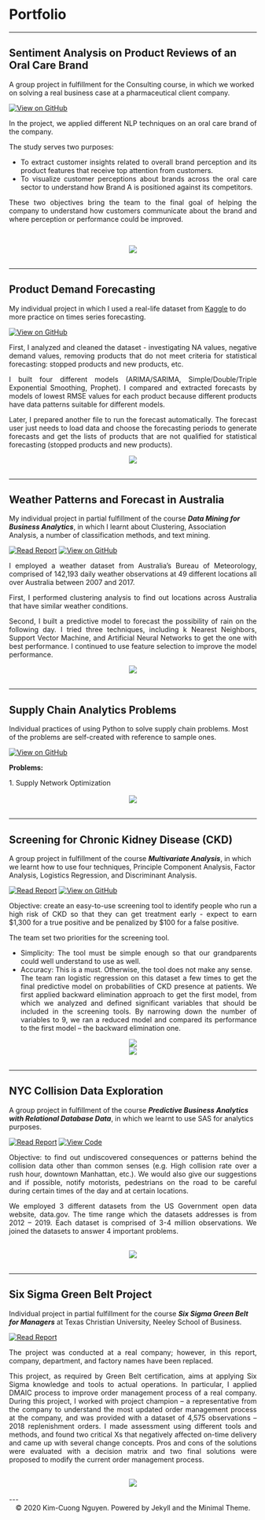 # Portfolio

---
## Sentiment Analysis on Product Reviews of an Oral Care Brand

A group project in fulfillment for the Consulting course, in which we worked on solving a real business case at a pharmaceutical client company.

[![View on GitHub](https://img.shields.io/badge/GitHub-View_on_GitHub-blue?logo=GitHub)](https://github.com/kcngnn/Sentiment-Analysis-on-an-Oral-Care-Product-Reviews)

<div style="text-align: justify">
In the project, we applied different NLP techniques on an oral care brand of the company.

The study serves two purposes: <br/>
- To extract customer insights related to overall brand perception and its product features that receive top attention from customers. <br/>
- To visualize customer perceptions about brands across the oral care sector to understand how Brand A is positioned against its competitors.<br/>

These two objectives bring the team to the final goal of helping the company to understand how customers communicate about the brand and where perception or performance could be improved.<br></div>
<br/>
<center><img src="images/sentiment-analysis.JPG"/></center>
<br>

---
## Product Demand Forecasting

My individual project in which I used a real-life dataset from [Kaggle](https://www.kaggle.com/felixzhao/productdemandforecasting) to do more practice on times series forecasting.

[![View on GitHub](https://img.shields.io/badge/GitHub-View_on_GitHub-blue?logo=GitHub)](https://github.com/kcngnn/Product-Demand-Forecasting)

<div style="text-align: justify">
First, I analyzed and cleaned the dataset - investigating NA values, negative demand values, removing products that do not meet criteria for statistical forecasting: stopped products and new products, etc. <br/>

I built four different models (ARIMA/SARIMA, Simple/Double/Triple Exponential Smoothing, Prophet). I compared and extracted forecasts by models of lowest RMSE values for each product because different products have data patterns suitable for different models.<br>

Later, I prepared another file to run the forecast automatically. The forecast user just needs to load data and choose the forecasting periods to generate forecasts and get the lists of products that are not qualified for statistical forecasting (stopped products and new products).<br></div>

<center><img src="images/product-forecast.PNG"/></center>
<br>

---

## Weather Patterns and Forecast in Australia

My individual project in partial fulfillment of the course ***Data Mining for Business Analytics***, in which I learnt about Clustering, Association Analysis, a number of classification methods, and text mining.

[![Read Report](https://img.shields.io/badge/Report-Read%20Report-green)](/pdf/rain_prediction_in_australia.pdf)
[![View on GitHub](https://img.shields.io/badge/GitHub-View_on_GitHub-blue?logo=GitHub)](https://github.com/kcngnn/Rain-Prediction-In-Australia)

<div style="text-align: justify">
I employed a weather dataset from Australia’s Bureau of Meteorology, comprised of 142,193 daily weather observations at 49 different
locations all over Australia between 2007 and 2017.<br>
  
First, I performed clustering analysis to find out locations across Australia that have similar weather conditions.<br>

Second, I built a predictive model to forecast the possibility of rain on the following day. I tried three techniques, including k
Nearest Neighbors, Support Vector Machine, and Artificial Neural Networks to get the one with best performance. I continued to use feature selection to improve the model performance.<br>
</div>

<center><img src="images/australia-weather.JPG"/></center>
<br>

---

## Supply Chain Analytics Problems

Individual practices of using Python to solve supply chain problems. Most of the problems are self-created with reference to sample ones.

[![View on GitHub](https://img.shields.io/badge/GitHub-View_on_GitHub-blue?logo=GitHub)](https://github.com/kcngnn/Supply-Chain-Analytics)

**Problems:** <br/>
<div style="text-align: justify">
1. Supply Network Optimization <br/>
<br/>
</div>

<center><img src="images/supply-analytics.JPG"/></center>
<br>

---

## Screening for Chronic Kidney Disease (CKD)

A group project in fulfillment of the course ***Multivariate Analysis***, in which we learnt how to use four techniques, Principle Component Analysis, Factor Analysis, Logistics Regression, and Discriminant Analysis.

[![Read Report](https://img.shields.io/badge/Report-Read%20Report-green)](/pdf/screening_for_ckd.pdf)
[![View on GitHub](https://img.shields.io/badge/GitHub-View_on_GitHub-blue?logo=GitHub)](https://github.com/kcngnn/Chronic-Kidney-Disease-Prediction)

<div style="text-align: justify">
Objective: create an easy-to-use screening tool to identify people who run a high risk of CKD so that they can get treatment early - expect to earn $1,300 for a true positive and be penalized by $100 for a false positive. <br/>
  
The team set two priorities for the screening tool. <br/>
- Simplicity: The tool must be simple enough so that our grandparents could well understand to use as well. <br/>
- Accuracy: This is a must. Otherwise, the tool does not make any sense. <br/>
The team ran logistic regression on this dataset a few times to get the final predictive model on probabilities of CKD presence at patients. We first applied backward elimination approach to get the first model, from which we analyzed and defined significant variables that should be included in the screening tools. By narrowing down the number of variables to 9, we ran a reduced model and compared its performance to the first model – the backward elimination one.  <br/>
</div>

<center><img src="images/ckd-model.JPG"/></center>
<center><img src="images/ckd-charts.jpg"/></center>
<br>

---

## NYC Collision Data Exploration

A group project in fulfillment of the course ***Predictive Business Analytics with Relational Database Data***, in which we learnt to use SAS for analytics purposes.

[![Read Report](https://img.shields.io/badge/Report-Read%20Report-green)](/pdf/sas_nyc_collision_project_report.pdf)
[![View Code](https://img.shields.io/badge/Code-View%20Code-blue)](/pdf/sas_nyc_collision_project_code.pdf)

<div style="text-align: justify">
Objective: to find out undiscovered consequences or patterns behind the collision data other than common senses (e.g. High collision rate over a rush hour, downtown Manhattan, etc.). We would also give our suggestions and if possible, notify motorists, pedestrians on the road to be careful during certain times of the day and at certain locations. <br/>
  
We employed 3 different datasets from the US Government open data website, data.gov. The time range which the datasets addresses is from 2012 – 2019. Each dataset is comprised of 3-4 million observations. We joined the datasets to answer 4 important problems.<br/>
</div>
<br>
<center><img src="images/nyc-collision.JPG"/></center>
<br>

---

## Six Sigma Green Belt Project

Individual project in partial fulfillment for the course ***Six Sigma Green Belt for Managers*** at Texas Christian University, Neeley School of Business.

[![Read Report](https://img.shields.io/badge/Report-Read%20Report-green)](/pdf/six_sigma_report.pdf)

<div style="text-align: justify">
The project was conducted at a real company; however, in this report, company, department, and factory names have been replaced. <br/>
  
This project, as required by Green Belt certification, aims at applying Six Sigma knowledge and tools to actual operations. In particular, I applied DMAIC process to improve order management process of a real company. During this project, I worked with project champion – a representative from the company to understand the most updated order management process at the company, and was provided with a dataset of 4,575 observations – 2018 replenishment orders. I made assessment using different tools and methods, and found two critical Xs that negatively affected on-time delivery and came up with several change concepts. Pros and cons of the solutions were evaluated with a decision matrix and two final solutions were proposed to modify the current order management process.<br/>
</div>
<br>
<center><img src="images/six-sigma.JPG"/></center>
<br>
---
<center>© 2020 Kim-Cuong Nguyen. Powered by Jekyll and the Minimal Theme.</center>
